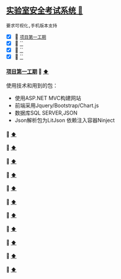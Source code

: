 <a id="top" href="#top">实验室安全考试系统 :maple_leaf:</a> 
----
`要求可视化,手机版本支持`

- [x] :maple_leaf: <a href="#FirstPorject">`项目第一工期`</a>
- [x] :maple_leaf: <a href="#">``</a>
- [x] :maple_leaf: <a href="#">``</a>
- [x] :maple_leaf: <a href="#">``</a>

####  <a id="FirstPorject" href="#FirstPorject">项目第一工期</a>  :star2: <a href="#top"> :arrow_up: </a>
使用技术和用到的包： <br>
  * 使用ASP.NET MVC构建网站
  * 前端采用Jquery/Bootstrap/Chart.js 
  * 数据库SQL SERVER,JSON 
  * Json解析包为LitJson 依赖注入容器Ninject
####  <a id="" href="#"></a>  :star2: <a href="#top"> :arrow_up: </a>
####  <a id="" href="#"></a>  :star2: <a href="#top"> :arrow_up: </a>
####  <a id="" href="#"></a>  :star2: <a href="#top"> :arrow_up: </a>
####  <a id="" href="#"></a>  :star2: <a href="#top"> :arrow_up: </a>
####  <a id="" href="#"></a>  :star2: <a href="#top"> :arrow_up: </a>
####  <a id="" href="#"></a>  :star2: <a href="#top"> :arrow_up: </a>
####  <a id="" href="#"></a>  :star2: <a href="#top"> :arrow_up: </a>
####  <a id="" href="#"></a>  :star2: <a href="#top"> :arrow_up: </a>
####  <a id="" href="#"></a>  :star2: <a href="#top"> :arrow_up: </a>
####  <a id="" href="#"></a>  :star2: <a href="#top"> :arrow_up: </a>
####  <a id="" href="#"></a>  :star2: <a href="#top"> :arrow_up: </a>








